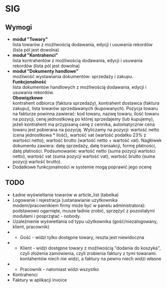 SIG
===
Wymogi
------
* **moduł "Towary"**  
  lista towarów z możliwością dodawania, edycji i usuwania rekordów (lista pól jest dowolna)
* **moduł "Kontrahenci"**  
  lista kontrahentów z możliwością dodawania, edycji i usuwania rekordów (lista pól jest dowolna)
* **moduł "Dokumenty handlowe"**  
  możliwość wystawiania dokumentów: sprzedaży i zakupu.  
  **Funkcjonalność**  
  lista dokumentów handlowych z możliwością dodawania, edycji i usuwania rekordów.  
  **Obowiązkowe**  
  kontrahent odbiorca (faktura sprzedaży), kontrahent dostawca (faktura zakupu), lista towarów sprzedawanych (kupowanych). Pozycja towaru na fakturze powinna zawierać: kod towaru, nazwę towaru, ilość towaru na pozycji, cenę jednostkową po której sprzedajemy (lub kupujemy), jeżeli kontrahent ma przypisaną cenę z cennika, automatycznie cena towaru jest pobierana na pozycję. Wyliczamy na pozycji: wartość netto (cena jednostkowa * ilość), wartość vat (wartość podatku 23% z wartości netto), wartość brutto (wartość netto + wartość vat). Nagłówek dokumentu zawiera: datę sprzedaży, datę transakcji, formę płatności, datę płatności. Podsumowanie: wartość netto (suma pozycji wartości netto), wartość vat (suma pozycji wartość vat), wartość brutto (suma pozycji wartość brutto).
* Dodatkowe funkcjonalności w systemie mogą poprawić jego ocenę

TODO
----

* Ładne wyświetlanie towarów w article_list (tabelka)
* Logowanie i rejestracja (ustanawianie uzytkownika modem/pracownikiem firmy może być w panelu administratora): podstawowo ogarnięte, musze ładnie zrobić, sprzężyć z pozostałymi modułami i posprzątać - nobody.
* Uzależnienie wyświetlania od typu użytkownika (gość/niezalogowany, klient, pracownik)
* * Gość - widzi tylko dostępne towary, reszta jest niewidoczna
* * Klient - widzi dostępne towary z możliwością "dodania do koszyka", czyli złożenia zamówienia, czyli zrobienia faktury z tymi towarami.
kontahentów niech nie widzi, a faktury na pewno niech widzi własne
* * Pracownik -  natomiast widzi wszystko
* Kontrahenci
* Faktury w aplikacji invoice
